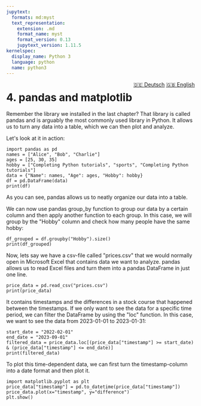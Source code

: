 ```yaml
---
jupytext:
  formats: md:myst
  text_representation:
    extension: .md
    format_name: myst
    format_version: 0.13
    jupytext_version: 1.11.5
kernelspec:
  display_name: Python 3
  language: python
  name: python3
---
```

<div style="float: right;">
  <a href="../de/pandas.html" style="margin-left: 10px;">🇩🇪 Deutsch</a>
  <a href="../en/pandas.html">🇬🇧 English</a>
</div>

# 4. pandas and matplotlib
Remember the library we installed in the last chapter? That library is called pandas and is arguably the most commonly used library in Python. It allows us to turn any data into a table, which we can then plot and analyze.

Let's look at it in action:
```{code-cell}
import pandas as pd
names = ["Alice", "Bob", "Charlie"]
ages = [25, 30, 35]
hobby = ["Completing Python tutorials", "sports", "Completing Python tutorials"]
data = {"Name": names, "Age": ages, "Hobby": hobby}
df = pd.DataFrame(data)
print(df)
```
As you can see, pandas allows us to neatly organize our data into a table.

We can now use pandas group_by function to group our data by a certain column and then apply another function to each group. In this case, we will group by the "Hobby" column and check how many people have the same hobby:
```{code-cell}
df_grouped = df.groupby("Hobby").size()
print(df_grouped)
```

Now, lets say we have a csv-file called "prices.csv" that we would normally open in Microsoft Excel that contains data we want to analyze. pandas allows us to read Excel files and turn them into a pandas DataFrame in just one line.
```{code-cell}
price_data = pd.read_csv("prices.csv")
print(price_data)
```

It contains timestamps and the differences in a stock course that happened between the timestamps. If we only want to see the data for a specific time period, we can filter the DataFrame by using the "loc" function. In this case, we want to see the data from 2023-01-01 to 2023-01-31:
```{code-cell}
start_date = "2022-02-01"
end_date = "2023-09-01"
filtered_data = price_data.loc[(price_data["timestamp"] >= start_date) & (price_data["timestamp"] <= end_date)]
print(filtered_data)
```

To plot this time-dependent data, we can first turn the timestamp-column into a date format and then plot it.
```{code-cell}
import matplotlib.pyplot as plt
price_data["timestamp"] = pd.to_datetime(price_data["timestamp"])
price_data.plot(x="timestamp", y="difference")
plt.show()
```